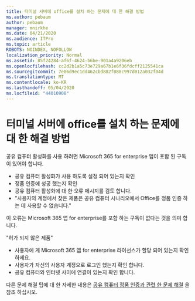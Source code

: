 ```yaml
---
title: 터미널 서버에 office를 설치 하는 문제에 대 한 해결 방법
ms.author: pebaum
author: pebaum
manager: mnirkhe
ms.date: 04/21/2020
ms.audience: ITPro
ms.topic: article
ROBOTS: NOINDEX, NOFOLLOW
localization_priority: Normal
ms.assetid: 85f24284-af6f-4624-b6be-901a4a9206eb
ms.openlocfilehash: cc2d2b1a5c73e729a67b1e6f36fdcff2125541ca
ms.sourcegitcommit: 7e06d9ec1dd462cbd882f088c997d012a032f04d
ms.translationtype: MT
ms.contentlocale: ko-KR
ms.lasthandoff: 05/04/2020
ms.locfileid: "44010908"
---
```

# <a name="solutions-for-issues-around-installing-office-on-a-terminal-server"></a>터미널 서버에 office를 설치 하는 문제에 대 한 해결 방법

공유 컴퓨터 활성화를 사용 하려면 Microsoft 365 for enterprise 앱이 포함 된 구독이 있어야 합니다.
  
- 공유 컴퓨터 활성화가 사용 하도록 설정 되어 있는지 확인
- 정품 인증에 성공 했는지 확인
- 공유 컴퓨터 활성화에 대 한 오류 메시지를 검토 합니다.
- "사용자의 계정에서 찾은 제품은 공유 컴퓨터 시나리오에서 Office를 정품 인증 하는 데 사용할 수 없습니다."
  
이 오류는 Microsoft 365 앱 for enterprise를 포함 하는 구독이 없다는 것을 의미 합니다.

"허가 되지 않은 제품"

- 사용자에 게 Microsoft 365 앱 for enterprise 라이선스가 할당 되어 있는지 확인 하세요.
- 사용자가 자신의 사용자 계정으로 로그인 했는지 확인 합니다.
- 공유 컴퓨터와 인터넷 사이에 연결이 있는지 확인 합니다.

다른 문제 해결 팁에 대 한 자세한 내용은 [공유 컴퓨터 정품 인증과 관련 한 문제 해결](https://docs.microsoft.com/DeployOffice/troubleshoot-shared-computer-activation) 을 참조 하십시오.